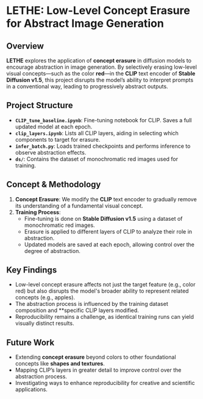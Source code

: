 # LETHE: Low-Level Concept Erasure for Abstract Image Generation

## Overview
**LETHE** explores the application of **concept erasure** in diffusion models to encourage abstraction in image generation. By selectively erasing low-level visual concepts—such as the color **red**—in the **CLIP** text encoder of **Stable Diffusion v1.5**, this project disrupts the model’s ability to interpret prompts in a conventional way, leading to progressively abstract outputs.

## Project Structure
- **`CLIP_tune_baseline.ipynb`**: Fine-tuning notebook for CLIP. Saves a full updated model at each epoch.
- **`clip_layers.ipynb`**: Lists all CLIP layers, aiding in selecting which components to target for erasure.
- **`infer_batch.py`**: Loads trained checkpoints and performs inference to observe abstraction effects.
- **`ds/`**: Contains the dataset of monochromatic red images used for training.

## Concept & Methodology
1. **Concept Erasure**: We modify the **CLIP** text encoder to gradually remove its understanding of a fundamental visual concept.
2. **Training Process**: 
   - Fine-tuning is done on **Stable Diffusion v1.5** using a dataset of monochromatic red images.
   - Erasure is applied to different layers of CLIP to analyze their role in abstraction.
   - Updated models are saved at each epoch, allowing control over the degree of abstraction.

## Key Findings
- Low-level concept erasure affects not just the target feature (e.g., color red) but also disrupts the model's broader ability to represent related concepts (e.g., apples).
- The abstraction process is influenced by the training dataset composition and **specific CLIP layers modified.
- Reproducibility remains a challenge, as identical training runs can yield visually distinct results.

## Future Work
- Extending **concept erasure** beyond colors to other foundational concepts like **shapes and textures**.
- Mapping CLIP’s layers in greater detail to improve control over the abstraction process.
- Investigating ways to enhance reproducibility for creative and scientific applications.

